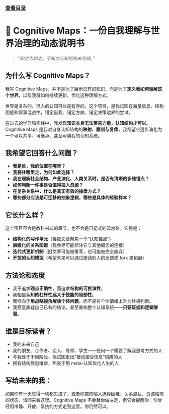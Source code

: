 ### [查看目录](目录.md)

# 📌 Cognitive Maps：一份自我理解与世界治理的动态说明书

> _“知之为知之，不知为认知结构未完成。”_

## 为什么写 Cognitive Maps？

我写 Cognitive Maps，并不是为了展示已有的知识，而是为了**定义我如何理解这个世界**，以及我将如何持续更新、优化这种理解方式。

世界是复杂的，但人的认知可以是有序的。这个项目，是我试图在海量信息、结构困惑和叙事混战中，锚定自我、锚定方向、锚定决策边界的尝试。

在过去的学习和实践中，我发现**知识本身无法带来力量，认知结构才可以**。Cognitive Maps 是我对自身认知结构的**映射、雕刻与复盘**，我希望它逐步演化为一个可以共享、可继承、甚至可编程的认知系统。

## 我希望它回答什么问题？

- **我是谁，我的位置在哪里？**
- **我将往哪里走，为何如此选择？**
- **我在理解社会结构、产业演化、人类关系时，是否有清晰的多维锚点？**
- **如何判断一件事是否值得投入资源？**
- **在复杂关系中，什么是真正有效的操盘方式？**
- **哪些部分应该是可迁移的抽象逻辑，哪些是具体的经验样本？**

## 它长什么样？

这个项目不会是教科书式的章节，也不会是日记式的流水账。它将是：

- **结构化的写作单元**（每篇文章聚焦一个“认知锚点”）
- **层级化的关系图谱**（我会尽可能标注它与其他概念的连接）
- **迭代式更新机制**（旧文章可能被重写，也可能被完全废弃）
- **开放的认知模型**（希望未来可以通过邀请别人的反馈或 fork 来拓展）

## 方法论和态度

- 我不追求**观点正确性**，而追求**结构的可推演性**。
- 我相信**认知的杠杆性远大于技能的局部性**。
- 我倾向于**用战略视角解读个体问题**，而不是将个体情绪上升为终极判断。
- 我愿意质疑自己已有的结论，甚至重构整个认知系统——**只要证据和逻辑够强**。

## 谁是目标读者？

- 我的未来自己
- 我的朋友、合作者、恋人、导师、学生——任何一个需要了解我思考方式的人
- 与我处于不同阶段、但试图走出“被动接受信息”陷阱的人
- 拥有结构性思维癖，热衷于用 meta-认知优化人生的人

## 写给未来的我：

如果你有一天觉得一切都失控了，或者你突然陷入选择困难、关系混乱、资源枯竭的状态，请回来看这里。Cognitive Maps 不会替你做决定，但它会提醒你：你曾经用冷静、开放、系统的方式走到这里。你仍然可以。
